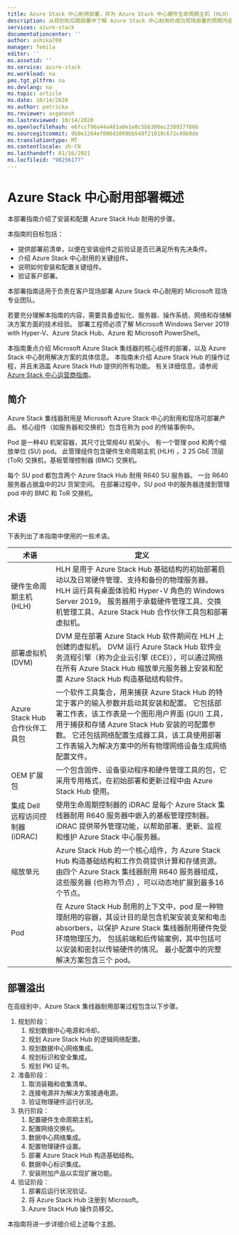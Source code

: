 ```yaml
---
title: Azure Stack 中心耐用部署，并为 Azure Stack 中心硬件生命周期主机 (HLH) 管理服务器进行设置 |Microsoft Docs
description: 从规划到后期部署中了解 Azure Stack 中心耐用的成功现场部署的预期内容。
services: azure-stack
documentationcenter: ''
author: ashika789
manager: femila
editor: ''
ms.assetid: ''
ms.service: azure-stack
ms.workload: na
pms.tgt_pltfrm: na
ms.devlang: na
ms.topic: article
ms.date: 10/14/2020
ms.author: patricka
ms.reviewer: asganesh
ms.lastreviewed: 10/14/2020
ms.openlocfilehash: e6fccf96e44a481a0e1e0c5bb300ec238937f86b
ms.sourcegitcommit: 9b0e1264ef006d2009bb549f21010c672c49b9de
ms.translationtype: MT
ms.contentlocale: zh-CN
ms.lasthandoff: 01/16/2021
ms.locfileid: "98256177"
---
```

# <a name="azure-stack-hub-ruggedized-deployment-overview"></a>Azure Stack 中心耐用部署概述

本部署指南介绍了安装和配置 Azure Stack Hub 耐用的步骤。 

本指南的目标包括：

- 提供部署前清单，以便在安装组件之前验证是否已满足所有先决条件。
- 介绍 Azure Stack 中心耐用的关键组件。
- 说明如何安装和配置关键组件。
- 验证客户部署。

本部署指南适用于负责在客户现场部署 Azure Stack 中心耐用的 Microsoft 现场专业团队。

若要充分理解本指南的内容，需要具备虚拟化、服务器、操作系统、网络和存储解决方案方面的技术经验。 部署工程师必须了解 Microsoft Windows Server 2019 with Hyper-V、Azure Stack Hub、Azure 和 Microsoft PowerShell。

本指南重点介绍 Microsoft Azure Stack 集线器的核心组件的部署，以及 Azure Stack 中心耐用解决方案的具体信息。 本指南未介绍 Azure Stack Hub 的操作过程，并且未涵盖 Azure Stack Hub 提供的所有功能。 有关详细信息，请参阅 [Azure Stack 中心运营商指南](../operator/index.yml)。

## <a name="introduction"></a>简介

Azure Stack 集线器耐用是 Microsoft Azure Stack 中心的耐用和现场可部署产品。 核心组件（如服务器和交换机）包含在称为 pod 的传输事例中。

Pod 是一种4U 机架容器，其尺寸比常规4U 机架小。 有一个管理 pod 和两个缩放单位 (SU) pod。 此管理组件包含硬件生命周期主机 (HLH) ，2 25 GbE 顶层 (ToR) 交换机，基板管理控制器 (BMC) 交换机。

每个 SU pod 都包含两个 Azure Stack Hub 耐用 R640 SU 服务器。 一台 R640 服务器占据盒中的2U 货架空间。 在部署过程中，SU pod 中的服务器连接到管理 pod 中的 BMC 和 ToR 交换机。

## <a name="terminology"></a>术语

下表列出了本指南中使用的一些术语。

|术语   | 定义 |
|-------|------------|
|硬件生命周期主机 (HLH)| HLH 是用于 Azure Stack Hub 基础结构的初始部署启动以及日常硬件管理、支持和备份的物理服务器。 HLH 运行具有桌面体验和 Hyper-V 角色的 Windows Server 2019。 服务器用于承载硬件管理工具、交换机管理工具、Azure Stack Hub 合作伙伴工具包和部署虚拟机。 |
|部署虚拟机 (DVM)|  DVM 是在部署 Azure Stack Hub 软件期间在 HLH 上创建的虚拟机。 DVM 运行 Azure Stack Hub 软件业务流程引擎（称为企业云引擎 (ECE)），可以通过网络在所有 Azure Stack Hub 缩放单元服务器上安装和配置 Azure Stack Hub 构造基础结构软件。|
|Azure Stack Hub 合作伙伴工具包|   一个软件工具集合，用来捕获 Azure Stack Hub 的特定于客户的输入参数并启动其安装和配置。 它包括部署工作表，该工作表是一个图形用户界面 (GUI) 工具，用于捕获和存储 Azure Stack Hub 安装的可配置参数。 它还包括网络配置生成器工具，该工具使用部署工作表输入为解决方案中的所有物理网络设备生成网络配置文件。|
|OEM 扩展包  |一个包含固件、设备驱动程序和硬件管理工具的包，它采用专用格式，在初始部署和更新过程中由 Azure Stack Hub 使用。|
|集成 Dell 远程访问控制器 (iDRAC) |  使用生命周期控制器的 iDRAC 是每个 Azure Stack 集线器耐用 R640 服务器中嵌入的基板管理控制器。 iDRAC 提供带外管理功能，以帮助部署、更新、监视和维护 Azure Stack 中心服务器。|
|缩放单元 |Azure Stack Hub 的一个核心组件，为 Azure Stack Hub 构造基础结构和工作负荷提供计算和存储资源。 由四个 Azure Stack 集线器耐用 R640 服务器组成，这些服务器 (也称为节点) ，可以动态地扩展到最多16个节点。|
|Pod    |在 Azure Stack Hub 耐用的上下文中，pod 是一种物理耐用的容器，其设计目的是包含机架安装支架和电击 absorbers，以保护 Azure Stack 集线器耐用硬件免受环境物理压力。 包括前端和后传输案例，其中包括可以安装和密封以传输硬件的情况。 最小配置中的完整解决方案包含三个 pod。|


## <a name="deployment-overflow"></a>部署溢出

在高级别中，Azure Stack 集线器耐用部署过程包含以下步骤。

1. 规划阶段：
   1. 规划数据中心电源和冷却。
   1. 规划 Azure Stack Hub 的逻辑网络配置。
   1. 规划数据中心网络集成。
   1. 规划标识和安全集成。
   1. 规划 PKI 证书。
1. 准备阶段：
   1. 取消装箱和收集清单。
   1. 连接电源并为解决方案接通电源。
   1. 验证物理硬件运行状况。
1. 执行阶段：
   1. 配置硬件生命周期主机。
   1. 配置网络交换机。
   1. 数据中心网络集成。
   1. 配置物理硬件设置。
   1. 部署 Azure Stack Hub 构造基础结构。
   1. 数据中心标识集成。
   1. 安装附加产品以实现扩展功能。
1. 验证阶段：
   1. 部署后运行状况验证。
   1. 将 Azure Stack Hub 注册到 Microsoft。
   1. Azure Stack Hub 操作员移交。
   
本指南将进一步详细介绍上述每个主题。